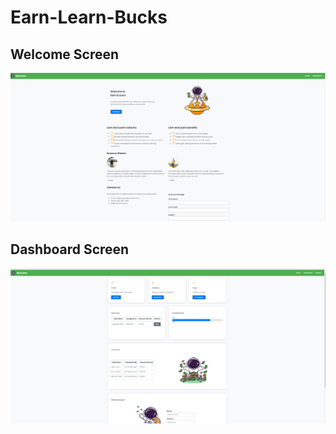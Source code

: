 # Earn-Learn-Bucks
## Welcome Screen

![Welcome Screen](Assets/welcome.png)

## Dashboard Screen

![Dashboard Screen](Assets/dashboard.png)
